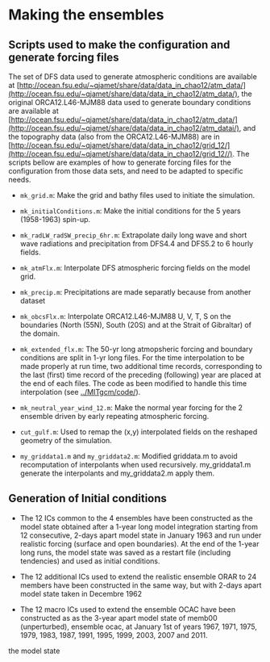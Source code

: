 # Making the ensembles

## Scripts used to make the configuration and generate forcing files

The set of DFS data used to generate atmospheric conditions are available at [http://ocean.fsu.edu/~qjamet/share/data/data_in_chao12/atm_data/](http://ocean.fsu.edu/~qjamet/share/data/data_in_chao12/atm_data/), the original ORCA12.L46-MJM88 data used to generate boundary conditions are available at [http://ocean.fsu.edu/~qjamet/share/data/data_in_chao12/atm_data/](http://ocean.fsu.edu/~qjamet/share/data/data_in_chao12/atm_datai/), and the topography data (also from the ORCA12.L46-MJM88) are in [http://ocean.fsu.edu/~qjamet/share/data/data_in_chao12/grid_12/](http://ocean.fsu.edu/~qjamet/share/data/data_in_chao12/grid_12//). The scripts bellow are examples of how to generate forcing files for the configuration from those data sets, and need to be adapted to specific needs. 

- ```mk_grid.m```: Make the grid and bathy files used to initiate the simulation. 

- ```mk_initialConditions.m```: Make the initial conditions for the 5 years (1958-1963) spin-up.

- ```mk_radLW_radSW_precip_6hr.m```: Extrapolate daily long wave and short wave radiations and precipitation from DFS4.4 and DFS5.2 to 6 hourly fields.

- ```mk_atmFlx.m```: Interpolate DFS atmospheric forcing fields on the model grid.

- ```mk_precip.m```: Precipitations are made separatly because from another dataset

- ```mk_obcsFlx.m```: Interpolate ORCA12.L46-MJM88 U, V, T, S on the boundaries (North (55N), South (20S) and at the Strait of Gibraltar) of the domain.

- ```mk_extended_flx.m```: The 50-yr long atmopsheric forcing and boundary conditions are split in 1-yr long files. For the time interpolation to be made properly at run time, two additional time records, corresponding to the last (first) time record of the preceding (following) year are placed at the end of each files. The code as been modified to handle this time interpolation (see [../MITgcm/code/](../MITgcm/code/)).

- ```mk_neutral_year_wind_12.m```: Make the normal year forcing for the 2 ensemble driven by early repeating atmospheric forcing. 

- ```cut_gulf.m```: Used to remap the (x,y) interpolated fields on the reshaped geometry of the simulation. 

- ```my_griddata1.m``` and ```my_griddata2.m```: Modified griddata.m to avoid recomputation of interpolants when used recursively. my_griddata1.m generate the interpolants and my_griddata2.m apply them.



## Generation of Initial conditions

- The 12 ICs common to the 4 ensembles have been constructed as the model state obtained after a 1-year long model integration starting from 12 consecutive, 2-days apart model state in January 1963 and run under realistic forcing (surface and open boundaries). At the end of the 1-year long runs, the model state was saved as a restart file (including tendencies) and used as initial conditions.

- The 12 additional ICs used to extend the realistic ensemble ORAR to 24 members have been constructed in the same way, but with 2-days apart model state taken in Decembre 1962

- The 12 macro ICs used to extend the ensemble OCAC have been constructed as as the 3-year apart model state of memb00 (unperturbed), ensemble ocac, at January 1st of years 1967, 1971, 1975, 1979, 1983, 1987, 1991, 1995, 1999, 2003, 2007 and 2011.



the model state 
